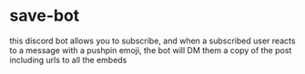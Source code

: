 # save-bot
this discord bot allows you to subscribe, and when a subscribed user reacts to a message with a pushpin emoji, the bot will DM them a copy of the post including urls to all the embeds
